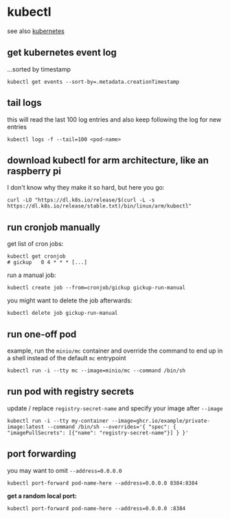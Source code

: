 # kubectl

see also [kubernetes](/man/kubernetes/)

## get kubernetes event log

...sorted by timestamp

```
kubectl get events --sort-by=.metadata.creationTimestamp
```

## tail logs

this will read the last 100 log entries and also keep following the log for new entries

```
kubectl logs -f --tail=100 <pod-name>
```

## download kubectl for arm architecture, like an raspberry pi

I don't know why they make it so hard, but here you go:

```
curl -LO "https://dl.k8s.io/release/$(curl -L -s https://dl.k8s.io/release/stable.txt)/bin/linux/arm/kubectl"
```

## run cronjob manually

get list of cron jobs:

```
kubectl get cronjob
# gickup   0 4 * * * [...]
```

run a manual job:

```
kubectl create job --from=cronjob/gickup gickup-run-manual
```

you might want to delete the job afterwards:

```
kubectl delete job gickup-run-manual
```

## run one-off pod

example, run the `minio/mc` container and override the command to end up in a shell instead of the default `mc` entrypoint

```
kubectl run -i --tty mc --image=minio/mc --command /bin/sh
```

## run pod with registry secrets

update / replace `registry-secret-name` and specify your image after `--image`

```shell
kubectl run -i --tty my-container --image=ghcr.io/example/private-image:latest --command /bin/sh --overrides='{ "spec": { "imagePullSecrets": [{"name": "registry-secret-name"}] } }'
```

## port forwarding

you may want to omit `--address=0.0.0.0`

```
kubectl port-forward pod-name-here --address=0.0.0.0 8384:8384
```

**get a random local port:**

```
kubectl port-forward pod-name-here --address=0.0.0.0 :8384
```